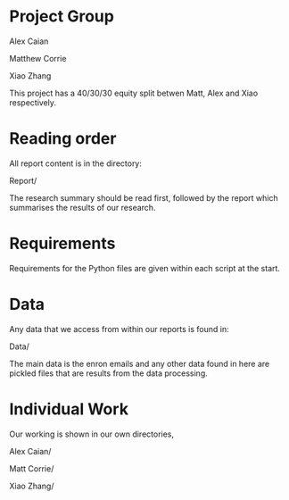 # Project Group
Alex Caian

Matthew Corrie

Xiao Zhang

This project has a 40/30/30 equity split betwen Matt, Alex and Xiao respectively.

# Reading order
All report content is in the directory:

Report/

The research summary should be read first, followed by the report which summarises the results of our research.

# Requirements
Requirements for the Python files are given within each script at the start.

# Data
Any data that we access from within our reports is found in:

Data/

The main data is the enron emails and any other data found in here are pickled files that are results from the data processing.

# Individual Work
Our working is shown in our own directories,

Alex Caian/

Matt Corrie/

Xiao Zhang/
